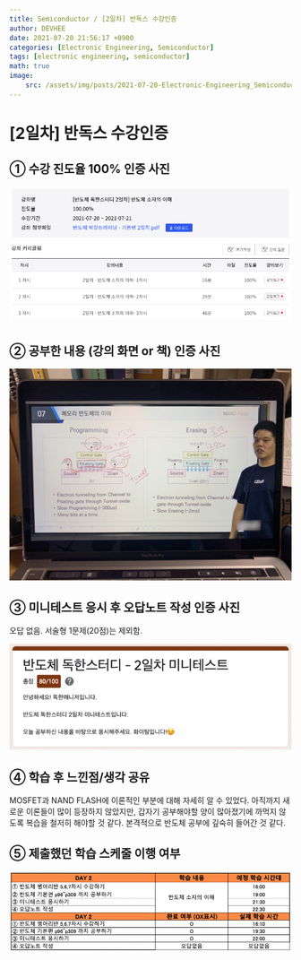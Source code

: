 ```yaml
---
title: Semiconductor / [2일차] 반독스 수강인증
author: DEVHEE
date: 2021-07-20 21:56:17 +0900
categories: [Electronic Engineering, Semiconductor]
tags: [electronic engineering, semiconductor]
math: true
image:
    src: /assets/img/posts/2021-07-20-Electronic-Engineering_Semiconductor_2일차-반독스-수강인증/preview.jpg
---
```


# **[2일차] 반독스 수강인증**

## **① 수강 진도율 100% 인증 사진**

![Fig. 1](/assets/img/posts/2021-07-20-Electronic-Engineering_Semiconductor_2일차-반독스-수강인증/fig_1.png)

## **② 공부한 내용 (강의 화면 or 책) 인증 사진**

![Fig. 2](/assets/img/posts/2021-07-20-Electronic-Engineering_Semiconductor_2일차-반독스-수강인증/fig_2.JPG)

## **③ 미니테스트 응시 후 오답노트 작성 인증 사진**

오답 없음. 서술형 1문제(20점)는 제외함.

![Fig. 3](/assets/img/posts/2021-07-20-Electronic-Engineering_Semiconductor_2일차-반독스-수강인증/fig_3.png)

## **④ 학습 후 느낀점/생각 공유**

MOSFET과 NAND FLASH에 이론적인 부분에 대해 자세히 알 수 있었다. 아직까지 새로운 이론들이 많이 등장하지 않았지만, 갑자기 공부해야할 양이 많아졌기에 까먹지 않도록 복습을 철저히 해야할 것 같다. 본격적으로 반도체 공부에 깊숙히 들어간 것 같다.

## **⑤ 제출했던 학습 스케줄 이행 여부**

![Fig. 5](/assets/img/posts/2021-07-20-Electronic-Engineering_Semiconductor_2일차-반독스-수강인증/fig_5.png)